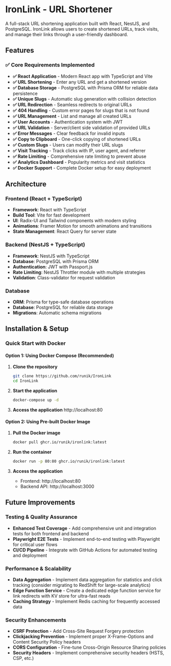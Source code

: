 # IronLink - URL Shortener

A full-stack URL shortening application built with React, NestJS, and PostgreSQL. IronLink allows users to create shortened URLs, track visits, and manage their links through a user-friendly dashboard.

## Features

### ✅ Core Requirements Implemented

- **✅ React Application** - Modern React app with TypeScript and Vite
- **✅ URL Shortening** - Enter any URL and get a shortened version
- **✅ Database Storage** - PostgreSQL with Prisma ORM for reliable data persistence
- **✅ Unique Slugs** - Automatic slug generation with collision detection
- **✅ URL Redirection** - Seamless redirects to original URLs
- **✅ 404 Handling** - Custom error pages for slugs that is not found 
- **✅ URL Management** - List and manage all created URLs
- **✅ User Accounts** - Authentication system with JWT
- **✅ URL Validation** - Server/client side validation of provided URLs
- **✅ Error Messages** - Clear feedback for invalid inputs
- **✅ Copy to Clipboard** - One-click copying of shortened URLs
- **✅ Custom Slugs** - Users can modify their URL slugs
- **✅ Visit Tracking** - Track clicks with IP, user agent, and referrer
- **✅ Rate Limiting** - Comprehensive rate limiting to prevent abuse
- **✅ Analytics Dashboard** - Popularity metrics and visit statistics
- **✅ Docker Support** - Complete Docker setup for easy deployment

## Architecture

### Frontend (React + TypeScript)
- **Framework**: React with TypeScript
- **Build Tool**: Vite for fast development
- **UI**: Radix-UI and Tailwind components with modern styling
- **Animations**: Framer Motion for smooth animations and transitions
- **State Management**: React Query for server state

### Backend (NestJS + TypeScript)
- **Framework**: NestJS with TypeScript
- **Database**: PostgreSQL with Prisma ORM
- **Authentication**: JWT with Passport.js
- **Rate Limiting**: NestJS Throttler module with multiple strategies
- **Validation**: Class-validator for request validation

### Database
- **ORM**: Prisma for type-safe database operations
- **Database**: PostgreSQL for reliable data storage
- **Migrations**: Automatic schema migrations

## Installation & Setup


### Quick Start with Docker

#### Option 1: Using Docker Compose (Recommended)

1. **Clone the repository**
   ```bash
   git clone https://github.com/runik/IronLink
   cd IronLink
   ```

2. **Start the application**
   ```bash
   docker-compose up -d
   ```

3. **Access the application**
   http://localhost:80

#### Option 2: Using Pre-built Docker Image

1. **Pull the Docker image**
   ```bash
   docker pull ghcr.io/runik/ironlink:latest
   ```

2. **Run the container**
   ```bash
   docker run -p 80:80 ghcr.io/runik/ironlink:latest
   ```

3. **Access the application**
   - Frontend: http://localhost:80
   - Backend API: http://localhost:3000

## Future Improvements

### Testing & Quality Assurance
- **Enhanced Test Coverage** - Add comprehensive unit and integration tests for both frontend and backend
- **Playwright E2E Tests** - Implement end-to-end testing with Playwright for critical user flows
- **CI/CD Pipeline** - Integrate with GitHub Actions for automated testing and deployment

### Performance & Scalability
- **Data Aggregation** - Implement data aggregation for statistics and click tracking (consider migrating to RedShift for large-scale analytics)
- **Edge Function Service** - Create a dedicated edge function service for link redirects with KV store for ultra-fast reads
- **Caching Strategy** - Implement Redis caching for frequently accessed data

### Security Enhancements
- **CSRF Protection** - Add Cross-Site Request Forgery protection
- **Clickjacking Prevention** - Implement proper X-Frame-Options and Content Security Policy headers
- **CORS Configuration** - Fine-tune Cross-Origin Resource Sharing policies
- **Security Headers** - Implement comprehensive security headers (HSTS, CSP, etc.)
